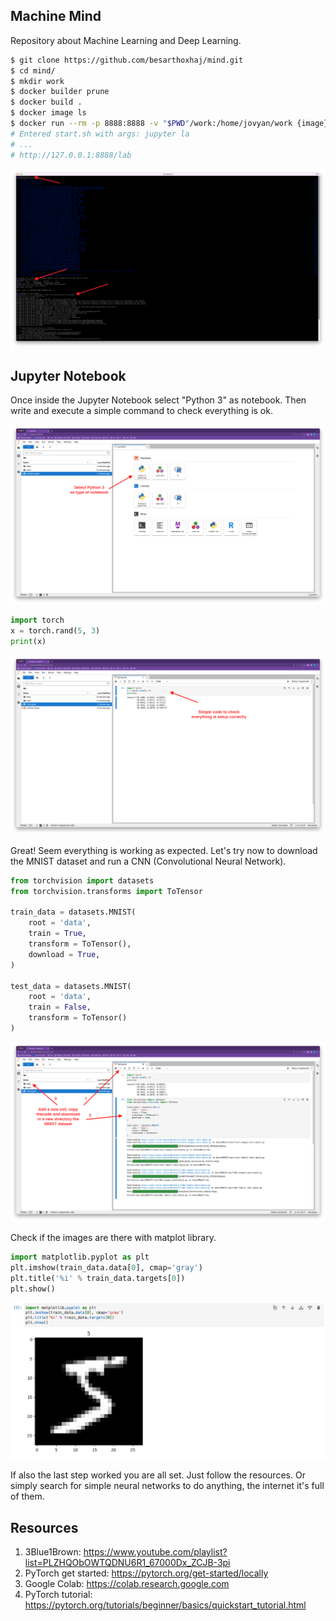 ## Machine Mind

Repository about Machine Learning and Deep Learning.

```sh
$ git clone https://github.com/besarthoxhaj/mind.git
$ cd mind/
$ mkdir work
$ docker builder prune
$ docker build .
$ docker image ls
$ docker run --rm -p 8888:8888 -v "$PWD"/work:/home/jovyan/work {image}
# Entered start.sh with args: jupyter la
# ...
# http://127.0.0.1:8888/lab
```

![000](./screenshots/000.png)

## Jupyter Notebook

Once inside the Jupyter Notebook select "Python 3" as notebook. Then
write and execute a simple command to check everything is ok.

![001](./screenshots/001.png)

```py
import torch
x = torch.rand(5, 3)
print(x)
```

![002](./screenshots/002.png)

Great! Seem everything is working as expected. Let's try now to download
the MNIST dataset and run a CNN (Convolutional Neural Network).

```py
from torchvision import datasets
from torchvision.transforms import ToTensor

train_data = datasets.MNIST(
    root = 'data',
    train = True,
    transform = ToTensor(),
    download = True,
)

test_data = datasets.MNIST(
    root = 'data',
    train = False,
    transform = ToTensor()
)
```

![003](./screenshots/003.png)

Check if the images are there with matplot library.

```py
import matplotlib.pyplot as plt
plt.imshow(train_data.data[0], cmap='gray')
plt.title('%i' % train_data.targets[0])
plt.show()
```

![004](./screenshots/004.png)

If also the last step worked you are all set. Just follow the resources.
Or simply search for simple neural networks to do anything, the internet
it's full of them.

## Resources

1. 3Blue1Brown: https://www.youtube.com/playlist?list=PLZHQObOWTQDNU6R1_67000Dx_ZCJB-3pi
2. PyTorch get started: https://pytorch.org/get-started/locally
3. Google Colab: https://colab.research.google.com
3. PyTorch tutorial: https://pytorch.org/tutorials/beginner/basics/quickstart_tutorial.html
